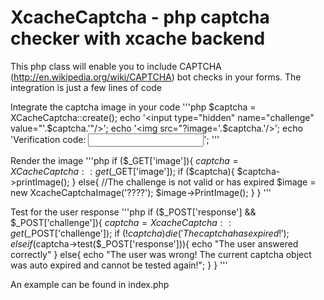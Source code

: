 XcacheCaptcha - php captcha checker with xcache backend
=======================================================

This php class will enable you to include CAPTCHA (http://en.wikipedia.org/wiki/CAPTCHA) bot checks in your forms. The integration is just a few lines of code

Integrate the captcha image in your code
'''php
$captcha = XCacheCaptcha::create();
echo '<input type="hidden" name="challenge" value="'.$captcha.'"/>';
echo '<img src="?image='.$captcha.'/>';
echo 'Verification code: <input type="text" name="response"/>';
'''

Render the image
'''php
if ($_GET['image']){
	$captcha = XCacheCaptcha::get($_GET['image']);
	if ($captcha){
		$captcha->printImage();
	}
	else{
		//The challenge is not valid or has expired
		$image = new XcacheCaptchaImage('????');
		$image->PrintImage();
	}
}
'''

Test for the user response
'''php
if ($_POST['response'] && $_POST['challenge']){
	$captcha = XcacheCaptcha::get($_POST['challenge']);
	if (!$captcha) die('The captcha has expired!');
	else if ($captcha->test($_POST['response'])){
		echo "The user answered correctly"
	}
	else{
		echo "The user was wrong! The current captcha object was auto expired and cannot be tested again!";
	}
}
'''

An example can be found in index.php

